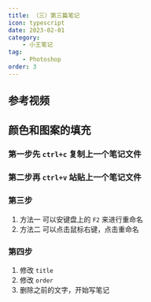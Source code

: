 ```yaml
---
title: （三）第三篇笔记
icon: typescript
date: 2023-02-01
category:
    - 小王笔记
tag: 
    - Photoshop
order: 3
---
```


## 参考视频


## 颜色和图案的填充


### 第一步先 `ctrl+c` 复制上一个笔记文件
### 第二步再 `ctrl+v` 站贴上一个笔记文件
### 第三步
1. 方法一 可以安键盘上的 `F2` 来进行重命名
2. 方法二 可以点击鼠标右键，点击重命名
### 第四步
1. 修改 `title`
2. 修改 `order`
3. 删除之前的文字，开始写笔记
